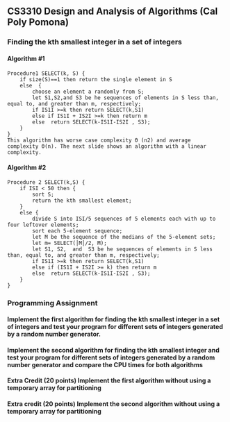 ## CS3310 Design and Analysis of Algorithms (Cal Poly Pomona)             

### Finding the kth smallest integer in a set of integers
#### Algorithm #1
```
Procedure1 SELECT(k, S) { 
    if size(S)==1 then return the single element in S
    else  { 
        choose an element a randomly from S;
        let S1,S2,and S3 be he sequences of elements in S less than, equal to, and greater than m, respectively;
        if IS1I >=k then return SELECT(k,S1)
        else if IS1I + IS2I >=k then return m
        else  return SELECT(k-IS1I-IS2I , S3);
    }
} 
This algorithm has worse case complexity Θ (n2) and average 
complexity Θ(n). The next slide shows an algorithm with a linear 
complexity. 
```
#### Algorithm #2
```
Procedure 2 SELECT(k,S) {
    if ISI < 50 then { 
        sort S; 
        return the kth smallest element;
    }
    else { 
        divide S into ISI/5 sequences of 5 elements each with up to four leftover elements;
        sort each 5-element sequence;
        let M be the sequence of the medians of the 5-element sets;
        let m= SELECT(│M│/2, M); 
        let S1, S2,  and  S3 be he sequences of elements in S less than, equal to, and greater than m, respectively;
        if IS1I >=k then return SELECT(k,S1)
        else if (IS1I + IS2I >= k) then return m
        else  return SELECT(k-IS1I-IS2I , S3); 
    }
}
```
### Programming Assignment
#### Implement the first algorithm for finding the kth smallest integer in a set of integers and test your program for different sets of integers generated by a random number generator. 

#### Implement the second algorithm for finding the kth smallest integer and test your program for different sets of integers generated by a random number generator and compare the CPU times for both algorithms 

#### Extra Credit (20 points) Implement the first algorithm without using a temporary array for partitioning

#### Extra credit (20 points) Implement the second algorithm without using a temporary array for partitioning